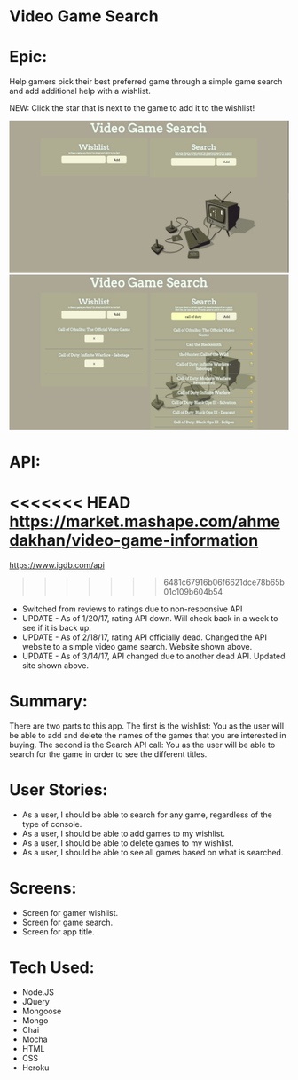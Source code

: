 # Video Game Search

# Epic: 
Help gamers pick their best preferred game through a simple game search and add additional help with a wishlist.

NEW: Click the star that is next to the game to add it to the wishlist!

![Screenshots](https://github.com/serenity4eternity786/node-js-capstone/blob/master/Capture2.PNG)
![Screenshots](https://github.com/serenity4eternity786/node-js-capstone/blob/master/Capture3.PNG)

# API:
<<<<<<< HEAD
https://market.mashape.com/ahmedakhan/video-game-information
=======
https://www.igdb.com/api
>>>>>>> 6481c67916b06f6621dce78b65b01c109b604b54
- Switched from reviews to ratings due to non-responsive API
- UPDATE - As of 1/20/17, rating API down. Will check back in a week to see if it is back up.
- UPDATE - As of 2/18/17, rating API officially dead. Changed the API website to a simple video game search. Website shown above.
- UPDATE - As of 3/14/17, API changed due to another dead API. Updated site shown above.

# Summary:
There are two parts to this app.
The first is the wishlist: You as the user will be able to add and delete the names of the games that you are interested in buying.
The second is the Search API call: You as the user will be able to search for the game in order to see the different titles.

# User Stories:
- As a user, I should be able to search for any game, regardless of the type of console.
- As a user, I should be able to add games to my wishlist.
- As a user, I should be able to delete games to my wishlist.
- As a user, I should be able to see all games based on what is searched.

# Screens:
- Screen for gamer wishlist.
- Screen for game search.
- Screen for app title.

# Tech Used:
- Node.JS
- JQuery
- Mongoose
- Mongo
- Chai
- Mocha
- HTML
- CSS
- Heroku
 
